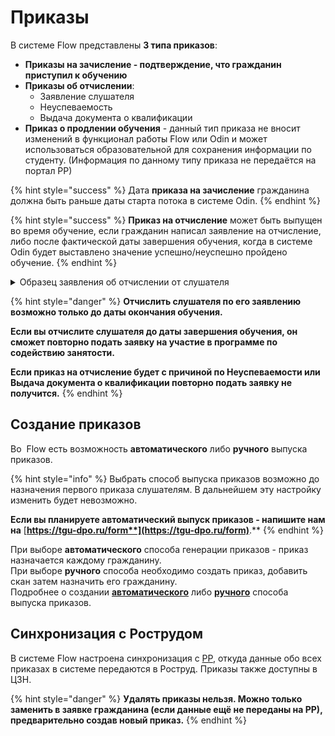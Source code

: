 # Приказы

В системе Flow представлены **3 типа приказов**:&#x20;

* **Приказы на зачисление - подтверждение, что гражданин приступил к обучению**
* **Приказы об отчислении**:
  * Заявление слушателя &#x20;
  * Неуспеваемость
  * Выдача документа о квалификации
* **Приказ о продлении обучения** -  данный тип приказа не вносит изменений в функционал работы Flow или Odin и может использоваться образовательной для сохранения информации по студенту. (Информация по данному типу приказа не передаётся на портал РР)

{% hint style="success" %}
Дата **приказа на зачисление** гражданина должна быть раньше даты старта потока в системе Odin.
{% endhint %}

{% hint style="success" %}
**Приказ на отчисление** может быть выпущен во время обучение, если гражданин написал заявление на отчисление, либо после фактической даты завершения обучения, когда в системе Odin будет выставлено значение успешно/неуспешно пройдено обучение.
{% endhint %}

<details>

<summary>Образец заявления об отчислении от слушателя</summary>

![](<../.gitbook/assets/image (9) (1).png>)

</details>

{% hint style="danger" %}
**Отчислить слушателя по его заявлению возможно только до даты окончания обучения.**

**Если вы отчислите слушателя до даты завершения обучения, он сможет повторно подать заявку на участие в программе по содействию занятости.**

**Если приказ на отчисление  будет  с причиной по Неуспеваемости или Выдача документа о квалификации повторно подать заявку не получится.**
{% endhint %}

## Создание приказов

Во  Flow есть возможность **автоматического** либо **ручного** выпуска приказов.

{% hint style="info" %}
Выбрать способ выпуска приказов возможно до назначения первого приказа слушателям. В дальнейшем эту настройку изменить будет невозможно. &#x20;

**Если вы планируете  автоматический выпуск приказов - напишите нам на** [**https://tgu-dpo.ru/form**](https://tgu-dpo.ru/form)**.** &#x20;
{% endhint %}

При выборе **автоматического** способа генерации приказов - приказ назначается каждому гражданину. \
При выборе **ручного** способа необходимо создать приказ,  добавить скан затем назначить его гражданину. \
Подробнее о создании  [**автоматического**](avtomaticheskii-vypusk-prikazov.md) либо [**ручного**](ruchnoe-dobavlenie-prikazov.md)  способа выпуска приказов.

## Синхронизация с Рострудом

В системе Flow настроена синхронизация с [РР](https://trudvsem.ru/), откуда данные обо всех приказах в системе передаются в Роструд. Приказы также доступны в ЦЗН.

{% hint style="danger" %}
**Удалять приказы нельзя. Можно только заменить в заявке гражданина (если данные ещё не переданы на РР), предварительно создав новый приказ.**
{% endhint %}
